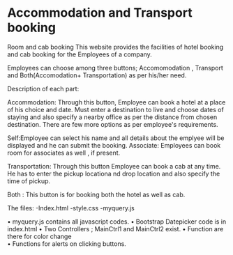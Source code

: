 # Accommodation and Transport booking
Room and cab booking
This website provides the facilities of hotel booking and cab booking for the Employees of a company.

Employees can choose among three buttons; 
Accomomodation , Transport and Both(Accomodation+ Transportation) as per his/her need.

Description of each part:

Accommodation: Through this button, Employee can book a hotel at a place of his choice and date. Must enter a destination to live and choose dates of staying and also specify a nearby office as per the distance from chosen destination. There are few more options as per employee's requirements.

   Self:Employee can select his name and all details about the emplyee will be displayed and he can submit the booking.
   Associate: Employees can book room for associates as well , if present.
   
   
Transportation: Through this button Employee can book a cab at any time. He has to enter the pickup locationa nd drop location and also   specify the time of pickup.

Both : This button is for booking both the hotel as well as cab.
     
The files: 
-Index.html 
-style.css 
-myquery.js

•	myquery.js contains all javascript codes.
•	Bootstrap Datepicker code is in index.html
•	Two Controllers ; MainCtrl1 and MainCtrl2 exist. 
•	Function are there for color change  
•	Functions for alerts on clicking buttons.


